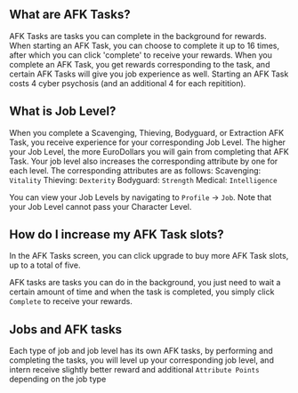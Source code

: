 
## What are AFK Tasks?
AFK Tasks are tasks you can complete in the background for rewards. When starting an AFK Task, you can choose to complete it up to 16 times, after which you can click 'complete' to receive your rewards.
When you complete an AFK Task, you get rewards corresponding to the task, and certain AFK Tasks will give you job experience as well. Starting an AFK Task costs 4 cyber psychosis (and an additional 4 for each repitition).

## What is Job Level?
When you complete a Scavenging, Thieving, Bodyguard, or Extraction AFK Task, you receive experience for your corresponding Job Level. The higher your Job Level, the more EuroDollars you will gain from completing that AFK Task. Your job level also increases the corresponding attribute by one for each level. The corresponding attributes are as follows:
Scavenging: `Vitality`
Thieving: `Dexterity`
Bodyguard: `Strength`
Medical: `Intelligence`

You can view your Job Levels by navigating to `Profile` -> `Job`.
Note that your Job Level cannot pass your Character Level.

## How do I increase my AFK Task slots?
In the AFK Tasks screen, you can click upgrade to buy more AFK Task slots, up to a total of five.

















AFK tasks are tasks you can do in the background, you just need to wait a certain amount of time and when the task is completed, you simply click `Complete` to receive your rewards.

## Jobs and AFK tasks
Each type of job and job level has its own AFK tasks, by performing and completing the tasks, you will level up your corresponding job level, and intern receive slightly better reward and additional `Attribute Points` depending on the job type

